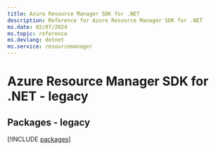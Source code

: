 ```yaml
---
title: Azure Resource Manager SDK for .NET
description: Reference for Azure Resource Manager SDK for .NET
ms.date: 02/07/2024
ms.topic: reference
ms.devlang: dotnet
ms.service: resourcemanager
---
```

# Azure Resource Manager SDK for .NET - legacy
## Packages - legacy
[!INCLUDE [packages](resource-manager-index.md)]